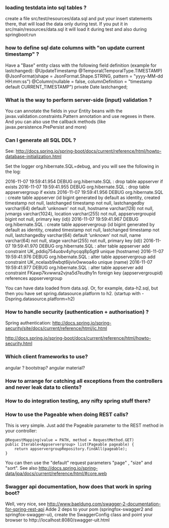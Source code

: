 ### loading testdata into sql tables ?

create a file src/test/resources/data.sql and put your insert statements there, that will load the data only during test. 
If you put it in src/main/resources/data.sql it will load it during test and also during springboot:run 

### how to define sql date columns with "on update current timestamp" ?

Have a "Base" entity class with the following field definition (example for lastchanged):
    @UpdateTimestamp
    @Temporal(TemporalType.TIMESTAMP)
    @JsonFormat(shape = JsonFormat.Shape.STRING, pattern = "yyyy-MM-dd HH:mm:ss")
    @Column(nullable = false, columnDefinition = "timestamp default CURRENT_TIMESTAMP")
    private Date lastchanged;

### What is the way to perform server-side (input) validation ?

You can annotate the fields in your Entity beans with the javax.validation.constraints.Pattern annotation and use regexes in there.
And you can also use the callback methods (like javax.persistence.PrePersist and more)

### Can I generate all SQL DDL ?

See: http://docs.spring.io/spring-boot/docs/current/reference/html/howto-database-initialization.html 

Set the logger org.hibernate.SQL=debug, and you will see the following in the log:

2016-11-07 19:59:41.954 DEBUG org.hibernate.SQL : drop table appserver if exists
2016-11-07 19:59:41.955 DEBUG org.hibernate.SQL : drop table appservergroup if exists
2016-11-07 19:59:41.956 DEBUG org.hibernate.SQL : create table appserver (id bigint generated by default as identity, created timestamp not null, lastchanged timestamp not null, lastchangedby varchar(64) default 'unknown' not null, hostname varchar(128) not null, jvmargs varchar(1024), location varchar(255) not null, appservergroupid bigint not null, primary key (id))
2016-11-07 19:59:41.967 DEBUG org.hibernate.SQL : create table appservergroup (id bigint generated by default as identity, created timestamp not null, lastchanged timestamp not null, lastchangedby varchar(64) default 'unknown' not null, name varchar(64) not null, stage varchar(255) not null, primary key (id))
2016-11-07 19:59:41.970 DEBUG org.hibernate.SQL : alter table appserver add constraint UK_pddiq754uobv4yhycqq8p5gt9 unique (hostname)
2016-11-07 19:59:41.976 DEBUG org.hibernate.SQL : alter table appservergroup add constraint UK_ncelaxb9wbqt6ijviv0wwoa4o unique (name)
2016-11-07 19:59:41.977 DEBUG org.hibernate.SQL : alter table appserver add constraint FKawp7kvwwra2vjna5d7eudhy1n foreign key (appservergroupid) references appservergroup

You can have data loaded from data.sql. Or, for example, data-h2.sql, but then you have set spring.datasource.platform to h2. (startup with -Dspring.datasource.platform=h2)

### How to handle security (authentication + authorisation) ?

Spring authentication:
http://docs.spring.io/spring-security/site/docs/current/reference/html/jc.html  

http://docs.spring.io/spring-boot/docs/current/reference/html/howto-security.html

### Which client frameworks to use?

angular ? bootstrap? angular material?

### How to arrange for catching all exceptions from the controllers and never leak data to clients?

### How to do integration testing, any nifty spring stuff there?

### How to use the Pageable when doing REST calls?

This is very simple. Just add the Pageable parameter to the REST method in your controller:

    @RequestMapping(value = PATH, method = RequestMethod.GET)
    public Iterable<Appservergroup> list(Pageable pageable) {
        return appservergroupRepository.findAll(pageable);
    }

You can then use the "default" request parameters "page" , "size" and "sort". 
See also http://docs.spring.io/spring-data/jpa/docs/current/reference/html/#core.web 

### Swagger api documentation, how does that work in spring boot?

Well, very nice, see http://www.baeldung.com/swagger-2-documentation-for-spring-rest-api 
Adde 2 deps to your pom (springfox-swagger2 and springfox-swagger-ui), create the SwaggerConfig class and point your browser to http://localhost:8080/swagger-uit.html  